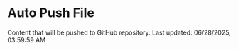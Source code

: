 # Auto Push File

Content that will be pushed to GitHub repository.
Last updated: 06/28/2025, 03:59:59 AM